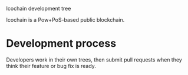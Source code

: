 
Icochain development tree

Icochain is a Pow+PoS-based public blockchain.

Development process
===========================

Developers work in their own trees, then submit pull requests when
they think their feature or bug fix is ready.
